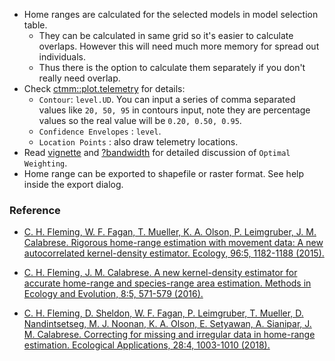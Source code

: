 
- Home ranges are calculated for the selected models in model selection table. 
	+ They can be calculated in same grid so it's easier to calculate overlaps. However this will need much more memory for spread out individuals.
	+ Thus there is the option to calculate them separately if you don't really need overlap.
- Check [ctmm::plot.telemetry](https://ctmm-initiative.github.io/ctmm/reference/plot.telemetry.html) for details:
  - `Contour`: `level.UD`. You can input a series of comma separated values like `20, 50, 95` in contours input, note they are percentage values so the real value will be `0.20, 0.50, 0.95`. 
  - `Confidence Envelopes` : `level`.
  - `Location Points` : also draw telemetry locations.
- Read [vignette](https://ctmm-initiative.github.io/ctmm/articles/akde.html) and [?bandwidth](https://ctmm-initiative.github.io/ctmm/reference/bandwidth.html) for detailed discussion of `Optimal Weighting`.
- Home range can be exported to shapefile or raster format. See help inside the export dialog.

### Reference
- [C. H. Fleming, W. F. Fagan, T. Mueller, K. A. Olson, P. Leimgruber, J. M. Calabrese. Rigorous home-range estimation with movement data: A new autocorrelated kernel-density estimator. Ecology, 96:5, 1182-1188 (2015).](https://doi.org/10.1890/14-2010.1)

- [C. H. Fleming, J. M. Calabrese. A new kernel-density estimator for accurate home-range and species-range area estimation. Methods in Ecology and Evolution, 8:5, 571-579 (2016).](https://doi.org/10.1111/2041-210X.12673)

- [C. H. Fleming, D. Sheldon, W. F. Fagan, P. Leimgruber, T. Mueller, D. Nandintsetseg, M. J. Noonan, K. A. Olson, E. Setyawan, A. Sianipar, J. M. Calabrese. Correcting for missing and irregular data in home-range estimation. Ecological Applications, 28:4, 1003-1010 (2018).](https://doi.org/10.1002/eap.1704)
